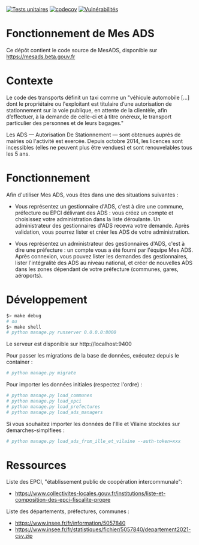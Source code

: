 [![Tests unitaires](https://github.com/mesadsfr/mesads/actions/workflows/unittest.yml/badge.svg)](https://github.com/mesadsfr/mesads/actions/) [![codecov](https://codecov.io/gh/mesadsfr/mesads/branch/master/graph/badge.svg?token=2RT9SXITWB)](https://codecov.io/gh/mesadsfr/mesads) [![Vulnérabilités](https://snyk.io/test/github/mesadsfr/mesads/badge.svg)](https://snyk.io/test/github/mesadsfr/mesads/)

# Fonctionnement de Mes ADS

Ce dépôt contient le code source de MesADS, disponible sur https://mesads.beta.gouv.fr

# Contexte

Le code des transports définit un taxi comme un "véhicule automobile [...] dont le propriétaire ou l'exploitant est titulaire d’une autorisation de stationnement sur la voie publique, en attente de la clientèle, afin d’effectuer, à la demande de celle-ci et à titre onéreux, le transport particulier des personnes et de leurs bagages."

Les ADS — Autorisation De Stationnement — sont obtenues auprès de mairies où l'activité est exercée. Depuis octobre 2014, les licences sont incessibles (elles ne peuvent plus être vendues) et sont renouvelables tous les 5 ans.


# Fonctionnement

Afin d'utiliser Mes ADS, vous êtes dans une des situations suivantes :

* Vous représentez un gestionnaire d'ADS, c'est à dire une commune, préfecture ou EPCI délivrant des ADS : vous créez un compte et choisissez votre administration dans la liste déroulante. Un administrateur des gestionnaires d'ADS recevra votre demande. Après validation, vous pourrez lister et créer les ADS de votre administration.

* Vous représentez un administrateur des gestionnaires d'ADS, c'est à dire une préfecture : un compte vous a été fourni par l'équipe Mes ADS. Après connexion, vous pouvez lister les demandes des gestionnaires, lister l'intégralité des ADS au niveau national, et créer de nouvelles ADS dans les zones dépendant de votre préfecture (communes, gares, aéroports).


# Développement

```bash
$> make debug
# ou
$> make shell
# python manage.py runserver 0.0.0.0:8000
```

Le serveur est disponible sur http://localhost:9400

Pour passer les migrations de la base de données, exécutez depuis le container :

```bash
# python manage.py migrate
```

Pour importer les données initiales (respectez l'ordre) :

```bash
# python manage.py load_communes
# python manage.py load_epci
# python manage.py load_prefectures
# python manage.py load_ads_managers
```

Si vous souhaitez importer les données de l'Ille et Vilaine stockées sur demarches-simplfiees :

```bash
# python manage.py load_ads_from_ille_et_vilaine --auth-token=xxx
```

# Ressources

Liste des EPCI, "établissement public de coopération intercommunale":

  * https://www.collectivites-locales.gouv.fr/institutions/liste-et-composition-des-epci-fiscalite-propre


Liste des départements, préfectures, communes :

  * https://www.insee.fr/fr/information/5057840
  * https://www.insee.fr/fr/statistiques/fichier/5057840/departement2021-csv.zip

